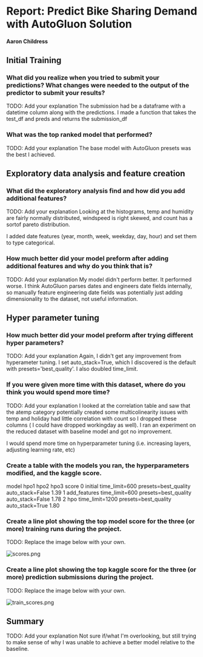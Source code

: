 # Report: Predict Bike Sharing Demand with AutoGluon Solution
#### Aaron Childress

## Initial Training
### What did you realize when you tried to submit your predictions? What changes were needed to the output of the predictor to submit your results?
TODO: Add your explanation
The submission had be a dataframe with a datetime column along with the predictions.
I made a function that takes the test_df and preds and returns the submission_df
### What was the top ranked model that performed?
TODO: Add your explanation
The base model with AutoGluon presets was the best I achieved.

## Exploratory data analysis and feature creation
### What did the exploratory analysis find and how did you add additional features?
TODO: Add your explanation
Looking at the histograms, temp and humidity are fairly normally distributed, windspeed is right skewed, and count has a sortof pareto distribution.

I added date features (year, month, week, weekday, day, hour) and set them to type categorical.
### How much better did your model preform after adding additional features and why do you think that is?
TODO: Add your explanation
My model didn't perform better. It performed worse. I think AutoGluon parses dates and engineers date fields internally, so manually feature engineering date fields was potentially just adding dimensionality to the dataset, not useful information.
## Hyper parameter tuning
### How much better did your model preform after trying different hyper parameters?
TODO: Add your explanation
Again, I didn't get any improvement from hyperameter tuning. I set auto_stack=True, which I discovered is the default with presets='best_quality'. I also doubled time_limit.

### If you were given more time with this dataset, where do you think you would spend more time?
TODO: Add your explanation
I looked at the correlation table and saw that the atemp category potentially created some multicolinearity issues with temp and holiday had little correlation with count so I dropped these columns ( I could have dropped workingday as well). I ran an experiment on the reduced dataset with baseline model and got no improvement.

I would spend more time on hyperparameter tuning (i.e. increasing layers, adjusting learning rate, etc)
### Create a table with the models you ran, the hyperparameters modified, and the kaggle score.
model	hpo1	hpo2	hpo3	score
0	initial	time_limit=600	presets=best_quality	auto_stack=False	1.39
1	add_features	time_limit=600	presets=best_quality	auto_stack=False	1.78
2	hpo	time_limit=1200	presets=best_quality	auto_stack=True	1.80

### Create a line plot showing the top model score for the three (or more) training runs during the project.

TODO: Replace the image below with your own.

![scores.png](img/scores.png)

### Create a line plot showing the top kaggle score for the three (or more) prediction submissions during the project.

TODO: Replace the image below with your own.

![train_scores.png](img/train_scores.png)

## Summary
TODO: Add your explanation
Not sure if/what I'm overlooking, but still trying to make sense of why I was unable to achieve a better model relative to the baseline.
